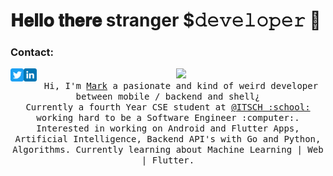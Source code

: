 <p align="center">
<h1>𝐇𝐞𝐥𝐥𝐨 𝐭𝐡𝐞𝐫𝐞 stranger $𝚍𝚎𝚟𝚎𝚕𝚘𝚙𝚎𝚛 🦖</h1>
</p>
<h3>Contact:</h3>
<a href="https://twitter.com/darkmarksdoe">
  <img align="left" alt="Marco J. | Twitter" width="21px" src="https://raw.githubusercontent.com/edent/SuperTinyIcons/099dc12b59179d07d534069bc8551718f786d91a/images/svg/twitter.svg" />
</a>
<a href="https://www.linkedin.com/in/marco-julio-fm/">
  <img align="left" alt="Marco Julio | Linkdin" width="21px" src="https://raw.githubusercontent.com/edent/SuperTinyIcons/099dc12b59179d07d534069bc8551718f786d91a/images/svg/linkedin.svg" />
</a>
<p align="center">
  <img src="https://raw.githubusercontent.com/coderjojo/coderjojo/master/img/github.gif" width=100>
<samp>  
  <br>
    Hi, I'm <a href="https://darkmarksdoe.xyz/">Mark</a> a pasionate and kind of weird developer between mobile / backend and shell¿ <br>
    Currently a fourth Year CSE student at <a href="https://www.cdhidalgo.tecnm.mx/">@ITSCH :school: </a> working hard to be a Software Engineer :computer:. Interested in working on Android and Flutter Apps, Artificial Intelligence, Backend API's with Go and Python, Algorithms. Currently learning about Machine Learning | Web | Flutter.
  <br>
  </samp>
</p>
